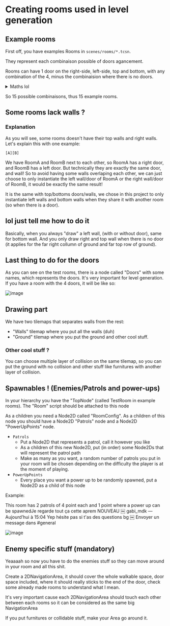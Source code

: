 # Creating rooms used in level generation

## Example rooms

First off, you have examples Rooms in `scenes/rooms/*.tcsn`. 

They represent each combinaison possible of doors agancement. 

Rooms can have 1 door on the right-side, left-side, top and bottom, with any combination of the 4, minus the combinaision where there is no doors.

<details>
  <summary>Maths lol</summary>
  4 positions with 2 possibilities (exist/doesn't exist) minus 1 possibility
  
  `2^4 - 1 == 15`
  
</details>

So 15 possible combinaisons, thus 15 example rooms.

## Some rooms lack walls ? 

### Explanation

As you will see, some rooms doesn't have their top walls and right walls. Let's explain this with one example: 

`[A][B]`

We have RoomA and RoomB next to each other, so RoomA has a right door, and RoomB has a left door. But technically they are exactly the same door, and wall! So to avoid having some walls overlaping each other, we can just choose to only instantiate the left wall/door of RoomA or the right wall/door of RoomB, it would be exactly the same result!

It is the same with top/bottoms doors/walls, we chose in this project to only instantiate left walls and bottom walls when they share it with another room (so when there is a door).

## lol just tell me how to do it

Basically, when you always "draw" a left wall, (with or without door), same for bottom wall. And you only draw right and top wall when there is no door (it applies for the far right collumn of ground and far top row of ground).

## Last thing to do for the doors

As you can see on the test rooms, there is a node called "Doors" with some names, which represents the doors. It's very important for level generation. If you have a room with the 4 doors, it will be like so:

![image](https://github.com/gabriel654165/Very-Good-Cop/assets/58398928/9ec0b2bc-9df5-488e-b030-93ee1ef66148)



## Drawing part

We have two tilemaps that separates walls from the rest:

- "Walls" tilemap where you put all the walls (duh)
- "Ground" tilemap where you put the ground and other cool stuff.

### Other cool stuff ? 

You can choose multiple layer of collision on the same tilemap, so you can put the ground with no collision and other stuff like furnitures with another layer of collision.


## Spawnables ! (Enemies/Patrols and power-ups)

In your hierarchy you have the "TopNode" (called TestRoom in example rooms). The "Room" script should be attached to this node

As a children you need a Node2D called "RoomConfig". As a children of this node you should have a Node2D "Patrols" node and a Node2D "PowerUpPoints" node.

- `Patrols`
    - Put a Node2D that represents a patrol, call it however you like
    - As a children of this new Node2D, put (in order) some Node2Ds that will represent the patrol path
    - Make as many as you want, a random number of patrols you put in your room will be chosen depending on the difficulty the player is at the moment of playing.
- `PowerUpPoints`
    - Every place you want a power up to be randomly spawned, put a Node2D as a child of this node


Example:

This room has 2 patrols of 4 point each and 1 point where a power up can be spawnedJe regarde tout ça cette aprem
NOUVEAU
￼
gabi_mdk — Aujourd’hui à 15:04
Yep hésite pas si t'as des questions bg
￼
Envoyer un message dans #general


![image](https://github.com/gabriel654165/Very-Good-Cop/assets/58398928/daf63012-6e6e-4faf-b6b5-d40049cd6106)



## Enemy specific stuff (mandatory)

Yeaaaah so now you have to do the enemies stuff so they can move around in your room and all this shit.

Create a 2DNavigationArea, it should cover the whole walkable space, door space included, where it should really sticks to the end of the door, check some already made rooms to understand what I mean.

It's very important cause each 2DNavigationArea should touch each other between each rooms so it can be considered as the same big NavigationArea

If you put furnitures or collidable stuff, make your Area go around it.

